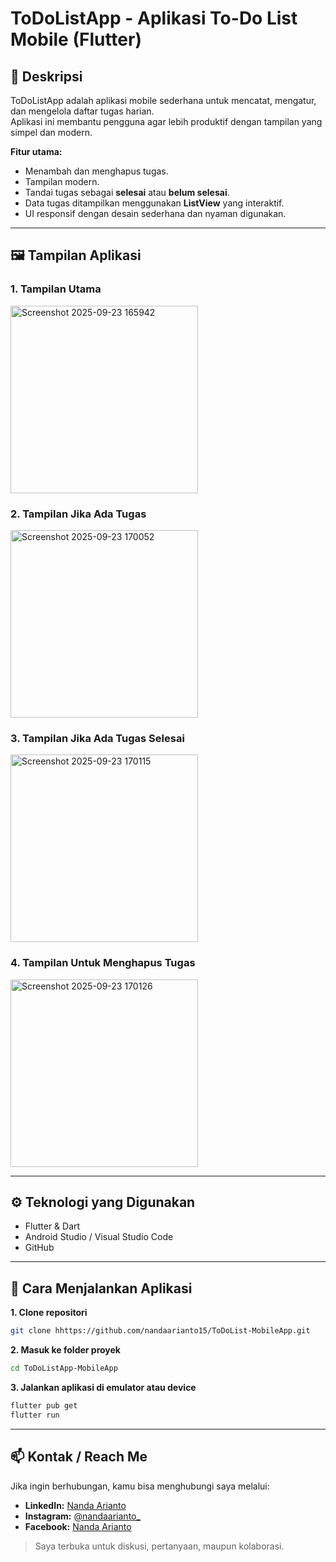 # ToDoListApp - Aplikasi To-Do List Mobile (Flutter)

## 📖 Deskripsi
ToDoListApp adalah aplikasi mobile sederhana untuk mencatat, mengatur, dan mengelola daftar tugas harian.  
Aplikasi ini membantu pengguna agar lebih produktif dengan tampilan yang simpel dan modern.  

**Fitur utama:**
- Menambah dan menghapus tugas.
- Tampilan modern.
- Tandai tugas sebagai **selesai** atau **belum selesai**.
- Data tugas ditampilkan menggunakan **ListView** yang interaktif.
- UI responsif dengan desain sederhana dan nyaman digunakan.

---

## 🖼 Tampilan Aplikasi

### 1. Tampilan Utama
<img width="300" alt="Screenshot 2025-09-23 165942" src="https://github.com/user-attachments/assets/95c12881-8240-4ef7-9579-b012bde53099" />

### 2. Tampilan Jika Ada Tugas
<img width="300" alt="Screenshot 2025-09-23 170052" src="https://github.com/user-attachments/assets/6b5843b5-a9fd-4373-a30e-4d45324a62cc" />

### 3. Tampilan Jika Ada Tugas Selesai
<img width="300" alt="Screenshot 2025-09-23 170115" src="https://github.com/user-attachments/assets/b6746e62-5f54-4753-9ac1-bd2c9b2e3493" />

### 4. Tampilan Untuk Menghapus Tugas
<img width="300" alt="Screenshot 2025-09-23 170126" src="https://github.com/user-attachments/assets/655d8971-c8b3-439f-904e-c4c9152d64bb" />

---

## ⚙️ Teknologi yang Digunakan
- Flutter & Dart
- Android Studio / Visual Studio Code
- GitHub

---

## 🚀 Cara Menjalankan Aplikasi
**1. Clone repositori**
```bash
git clone hhttps://github.com/nandaarianto15/ToDoList-MobileApp.git
```
  
**2. Masuk ke folder proyek**
```bash
cd ToDoListApp-MobileApp
```
**3. Jalankan aplikasi di emulator atau device**
```bash
flutter pub get
flutter run
```

---


## 📫 Kontak / Reach Me
Jika ingin berhubungan, kamu bisa menghubungi saya melalui:

- **LinkedIn:** [Nanda Arianto](https://www.linkedin.com/in/nanda-arianto-0133a6290/)  
- **Instagram:** [@nandaarianto_](https://www.instagram.com/nandaarianto_/)  
- **Facebook:** [Nanda Arianto](https://www.facebook.com/NandaArianto15?locale=id_ID)

> Saya terbuka untuk diskusi, pertanyaan, maupun kolaborasi.
